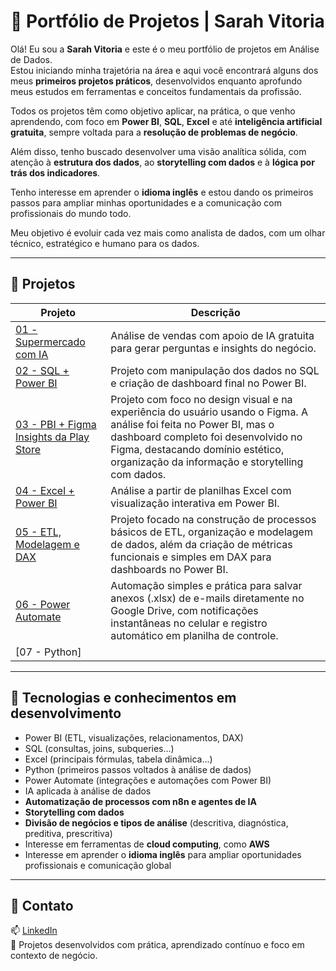 # 💼 Portfólio de Projetos | Sarah Vitoria

Olá! Eu sou a **Sarah Vitoria** e este é o meu portfólio de projetos em Análise de Dados.  
Estou iniciando minha trajetória na área e aqui você encontrará alguns dos meus **primeiros projetos práticos**, desenvolvidos enquanto aprofundo meus estudos em ferramentas e conceitos fundamentais da profissão.

Todos os projetos têm como objetivo aplicar, na prática, o que venho aprendendo, com foco em **Power BI**, **SQL**, **Excel** e até **inteligência artificial gratuita**, sempre voltada para a **resolução de problemas de negócio**.

Além disso, tenho buscado desenvolver uma visão analítica sólida, com atenção à **estrutura dos dados**, ao **storytelling com dados** e à **lógica por trás dos indicadores**.

Tenho interesse em aprender o **idioma inglês** e estou dando os primeiros passos para ampliar minhas oportunidades e a comunicação com profissionais do mundo todo.

Meu objetivo é evoluir cada vez mais como analista de dados, com um olhar técnico, estratégico e humano para os dados.

---

## 📁 Projetos

| Projeto | Descrição |
|--------|-----------|
| [01 - Supermercado com IA](./01-supermercado-ia) | Análise de vendas com apoio de IA gratuita para gerar perguntas e insights do negócio. |
| [02 - SQL + Power BI](./02-sql-powerbi) | Projeto com manipulação dos dados no SQL e criação de dashboard final no Power BI. |
| [03 - PBI + Figma  Insights da Play Store](./03-pbi-figma-playstore) | Projeto com foco no design visual e na experiência do usuário usando o Figma. A análise foi feita no Power BI, mas o dashboard completo foi desenvolvido no Figma, destacando domínio estético, organização da informação e storytelling com dados. |
| [04 - Excel + Power BI](./04-excel-powerbi) | Análise a partir de planilhas Excel com visualização interativa em Power BI. |
| [05 - ETL, Modelagem e DAX](./05-ETL_Modelagem) | Projeto focado na construção de processos básicos de ETL, organização e modelagem de dados, além da criação de métricas funcionais e simples em DAX para dashboards no Power BI. |
| [06 - Power Automate](./06-PowerAutomate) | Automação simples e prática para salvar anexos (.xlsx) de e-mails diretamente no Google Drive, com notificações instantâneas no celular e registro automático em planilha de controle. |
| [07 - Python]

---

## 🔧 Tecnologias e conhecimentos em desenvolvimento

- Power BI (ETL, visualizações, relacionamentos, DAX)  
- SQL (consultas, joins, subqueries...)  
- Excel (principais fórmulas, tabela dinâmica...)  
- Python (primeiros passos voltados à análise de dados)  
- Power Automate (integrações e automações com Power BI)  
- IA aplicada à análise de dados  
- **Automatização de processos com n8n e agentes de IA**  
- **Storytelling com dados**  
- **Divisão de negócios e tipos de análise** (descritiva, diagnóstica, preditiva, prescritiva)  
- Interesse em ferramentas de **cloud computing**, como **AWS**  
- Interesse em aprender o **idioma inglês** para ampliar oportunidades profissionais e comunicação global  

---

## 🤝 Contato

📫 [LinkedIn](https://www.linkedin.com/in/sarah-vitoria-rodrigues-4065b61a5/)  
🧠 Projetos desenvolvidos com prática, aprendizado contínuo e foco em contexto de negócio.
